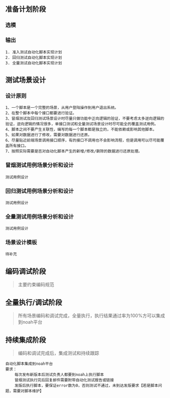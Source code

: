 ## 准备计划阶段
### 选模
### 输出
    1. 准入测试自动化脚本实现计划
    2. 回归测试自动化脚本实现计划
    3. 全量测试自动化脚本实现计划

## 测试场景设计

### 设计原则
    1、一个脚本是一个完整的场景，从用户登陆操作到用户退出系统。
    2、在整个脚本中每个接口都要进行验证。
    3、冒烟测试及回归测试场景设计时尽量只做功能中正向逻辑的验证，不要考虑太多逆向逻辑的验证，逆向逻辑的情况很多，单接口测试和全量测试场景设计时尽可能全的覆盖测试用例。
    4、脚本之间不要产生关联性，编写的每一个脚本都是独立的，不能依赖或影响其他脚本。
    5、如果对数据进行了修改，需要对数据进行还原。
    6、尽量贴近前端场景调用接口顺序，有的接口不调用也不会影响流程，但是调用可以尽可能覆盖所有接口。
    7、按照实际需要是否对自动化脚本产生的新增/修改/删除的数据进行还原处理。

### 冒烟测试用例场景分析和设计
    测试用例设计

### 回归测试用例场景分析和设计
    测试用例设计

### 全量测试用例场景分析和设计
    测试用例设计

### 场景设计模板
    待补充

## 编码调试阶段

> 主要约束编码规范

## 全量执行/调试阶段

> 所有场景编码和调试完成，全量执行，执行结果通过率为100%方可以集成到noah平台

## 持续集成阶段

> 编码和调试完成后，集成测试和持续跟踪

    自动化脚本集成到noah平台
    要求：
        每次发布新版本后测试负责人都要到noah上执行脚本
        冒烟测试执行完后回复邮件需要附带自动化测试报告或链接
        发版后执行脚本，要保证error数为0，否则测试不通过，未到达发版要求【若是脚本问题，需要对脚本维护】